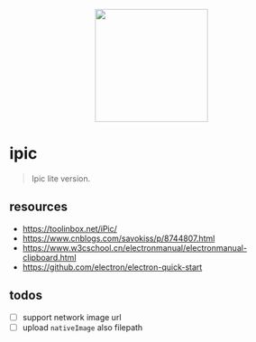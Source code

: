 <figure align="center">
  <a href="https://github.com/afeiship/ipic">
    <img width="200" src="http://ww1.sinaimg.cn/large/006tNc79gy1g4qkx5knl7j303k03kjrk.jpg">
  </a>
</figure>

# ipic
> Ipic lite version.


## resources
- https://toolinbox.net/iPic/
- https://www.cnblogs.com/savokiss/p/8744807.html
- https://www.w3cschool.cn/electronmanual/electronmanual-clipboard.html
- https://github.com/electron/electron-quick-start


## todos
- [ ] support network image url
- [ ] upload `nativeImage` also filepath
